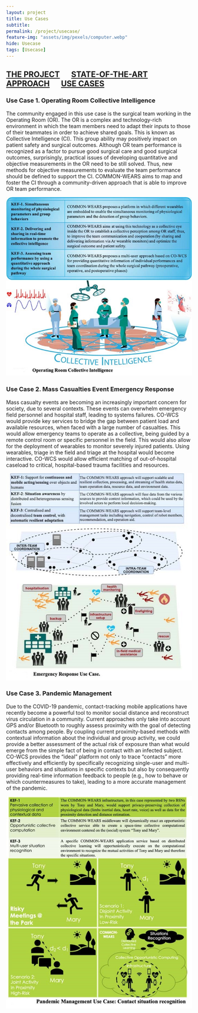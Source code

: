 ```yaml
---
layout: project
title: Use Cases
subtitle:   
permalink: /project/usecase/
feature-img: "assets/img/pexels/computer.webp"
hide: Usecase
tags: [Usecase]
---
```

## [THE PROJECT](https://common-wears.github.io/2022/project/) &emsp; [STATE-OF-THE-ART](https://common-wears.github.io/2022/project/state-of-the-art/) &emsp; [APPROACH](https://common-wears.github.io/2022/project/approach/) &emsp; [USE CASES](https://common-wears.github.io/2022/project/usecase/)  

### Use Case 1. Operating Room Collective Intelligence  
The community engaged in this use case is the surgical team working in the Operating Room (OR). The OR is a complex and technology-rich environment in which the team members need to adapt their inputs to those of their teammates in order to achieve shared goals. This is known as Collective Intelligence (CI). This group ability may positively impact on patient safety and surgical outcomes. Although OR team performance is recognized as a factor to pursue good surgical care and good surgical outcomes, surprisingly, practical issues of developing quantitative and objective measurements in the OR need to be still solved. Thus, new methods for objective measurements to evaluate the team performance should be defined to support the CI. COMMON-WEARS aims to map and foster the CI through a community-driven approach that is able to improve OR team performance. 

![fig_2.1](../../assets/img/project/modelloA_2020HCWWLP_2.jpg "Conventional WCS Architecture and data provided by WCS")  

### Use Case 2. Mass Casualties Event Emergency Response  
Mass casualty events are becoming an increasingly important concern for society, due to several contexts. These events can overwhelm emergency field personnel and hospital staff, leading to systems failures. CO-WCS would provide key services to bridge the gap between patient load and available resources, when faced with a large number of casualties. This would allow emergency teams to operate as a collective, being guided by a remote control room or specific personnel in the field. This would also allow for the deployment of wearables to monitor severely injured patients. Using wearables, triage in the field and triage at the hospital would become interactive. CO-WCS would allow efficient matching of out-of-hospital caseload to critical, hospital-based trauma facilities and resources.

![fig_2.2](../../assets/img/project/modelloA_2020HCWWLP_3.jpg)  

### Use Case 3. Pandemic Management  
Due to the COVID-19 pandemic, contact-tracking mobile applications have recently become a powerful tool to monitor social distance and reconstruct virus circulation in a community. Current approaches only take into account GPS and/or Bluetooth to roughly assess proximity with the goal of detecting contacts among people. By coupling current proximity-based methods with contextual information about the individual and group activity, we could provide a better assessment of the actual risk of exposure than what would emerge from the simple fact of being in contact with an infected subject. CO-WCS provides the “ideal” platform not only to trace “contacts” more effectively and efficiently by specifically recognizing single-user and multi-user behaviors and situations in specific contexts but also by consequently providing real-time information feedback to people (e.g., how to behave or which countermeasures to take), leading to a more accurate management of the pandemic.

![fig_2.2](../../assets/img/project/modelloA_2020HCWWLP_4.jpg)  
